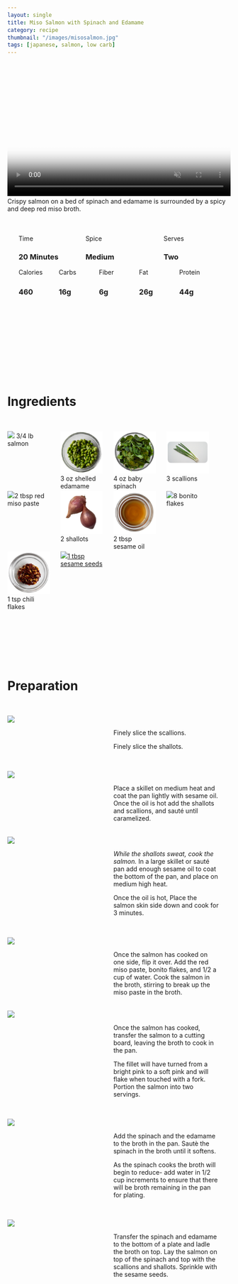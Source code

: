 ```yaml
---
layout: single
title: Miso Salmon with Spinach and Edamame
category: recipe
thumbnail: "/images/misosalmon.jpg"
tags: [japanese, salmon, low carb]
---
```

<div id="spacer"></div>

<div id="backgroundvideo">
  <video width="100%" autoplay loop muted class="banner__video" poster="/images/misosalmon.jpg">
  <source src="/images/misosalmon.mp4" type="video/mp4"></video>
</div>

<div id="recipedescription">
Crispy salmon on a bed of spinach and edamame is surrounded by a spicy and deep red miso broth. </div>

<div id="spacer"></div>

<div id= "recipedetails">
<div id= "time"> Time </div>
<div id= "spice"> Spice </div>
<div id= "serves"> Serves </div>
</div>

<div id= "recipedetails">
<div id= "time"><h3> 20 Minutes</h3> </div>
<div id= "spice"><h3> Medium</h3> </div>
<div id= "serves"><h3> Two </h3> </div>
</div>

<div id="spacer"></div>

<div id= "nutrition">
<div id="calories"> Calories </div>
<div id="carbs"> Carbs </div>
<div id="fiber"> Fiber </div>
<div id="fat"> Fat </div>
<div id="protein"> Protein </div>
</div>

<div id= "nutrition">
<div id="calories"><h3> 460 </h3> </div>
<div id="carbs"><h3> 16g</h3> </div>
<div id="fiber"><h3> 6g</h3> </div>
<div id="fat"><h3> 26g</h3> </div>
<div id="protein"><h3> 44g</h3> </div>
</div>

<div id= "ingredienthdr">
<h1>Ingredients</h1>
</div>

<div id="ingredients">
<div id="ingredientone"><img src="/images/salmon.jpeg"/> 3/4 lb salmon</div>
<div id="ingredienttwo"><img src="/images/edamame.jpeg"/>3 oz shelled edamame</div>
<div id="ingredientthree"><img src="/images/spinach.jpeg"/>4 oz baby spinach</div>
<div id="ingredientfour"><img src="/images/3scallions.jpeg"/>3 scallions</div>
</div>

<div id="ingredients">
<div id="ingredientone"><img src="/images/redmiso.jpeg"/>2 tbsp red miso paste</div>
<div id="ingredienttwo"><img src="/images/shallots.jpeg"/>2 shallots</div>
<div id="ingredientthree"><img src="/images/sesameoil.jpeg"/>2 tbsp sesame oil</div>
<div id="ingredientfour"><img src="/images/bonitoflakes.jpeg"/>8 bonito flakes</div>
</div>

<div id="ingredients">
<div id="ingredientone"><img src="/images/chiliflakes.jpeg"/>1 tsp chili flakes</div>
<div id="ingredienttwo"><a href=""><img src="/images/sesameseeds.jpeg"/>1 tbsp sesame seeds</a></div>
</div>

<div id="preparation">
<h1>Preparation</h1>
</div>

<div id="instruction">
<div id="image"><img src="/images/misosalmon1.jpeg"/> </div>
<div id="step">Finely slice the scallions.
<p>Finely slice the shallots.</p></div>
</div>

<div id="instruction">
<div id="image"><img src="/images/misosalmon2.jpeg"/> </div>
<div id="step">Place a skillet on medium heat and coat the pan lightly with sesame oil. Once the oil is hot add the shallots and scallions, and sauté until caramelized.</div>
</div>

<div id="instruction">
<div id="image"><img src="/images/misosalmon3.jpeg"/> </div>
<div id="step"><i>While the shallots sweat, cook the salmon.</i> In a large skillet or sauté pan add enough sesame oil to coat the bottom of the pan, and place on medium high heat.
<p>Once the oil is hot, Place the salmon skin side down and cook for 3 minutes.</p></div>
</div>

<div id="instruction">
<div id="image"><img src="/images/misosalmon4.jpeg"/> </div>
<div id="step">Once the salmon has cooked on one side, flip it over. Add the red miso paste, bonito flakes, and 1/2 a cup of water. Cook the salmon in the broth, stirring to break up the miso paste in the broth. </div>
</div>

<div id="instruction">
<div id="image"><img src="/images/misosalmon5.jpeg"/> </div>
<div id="step">Once the salmon has cooked, transfer the salmon to a cutting board, leaving the broth to cook in the pan.
<p>The fillet will have turned from a bright pink to a soft pink and will flake when touched with a fork. Portion the salmon into two servings.</p></div>
</div>

<div id="instruction">
<div id="image"><img src="/images/misosalmon6.jpeg"/> </div>
<div id="step">Add the spinach and the edamame to the broth in the pan. Sautè the spinach in the broth until it softens.
<p>As the spinach cooks the broth will begin to reduce- add water in 1/2 cup increments to ensure that there will be broth remaining in the pan for plating.</p></div>
</div>

<div id="instruction">
<div id="image"><img src="/images/misosalmon7.jpeg"/> </div>
<div id="step">Transfer the spinach and edamame to the bottom of a plate and ladle the broth on top. Lay the salmon on top of the spinach and top with the scallions and shallots. Sprinkle with the sesame seeds.</div>
</div>


<style>
#backgroundvideo {
  width: 100%;
}
  
#banner__video {
    }

#overlay {
 }

#recipedetails { width: 100%; display:inline-block; float: left;}
#time { width: 30%; float: left; margin-left: 5%}
#spice { width: 30%; float: left;}
#serves { width 30%; float: left; margin-left: 5%;}
.clear {clear:both;}

#spacer {padding-top:50px;}

#nutrition { width: 100%; display:inline-block;}
#calories { width: 18%; float: left; margin-left: 5%;}
#carbs { width: 18%; float: left; margin-left: 0%;}
#fiber { width: 18%; float: left; margin-left: 0%;}
#fat { width: 18%; float: left; margin-left: 0%;}
#protein { width: 18%; float: left; margin-right:5%;}
.clear {clear:both;}

#ingredienthdr { margin-top:200px; margin-bottom: 50px; font-family: $serif;}

#ingredients { width: 95%; display:inline-block;}
#ingredientone { width: 20%; float:left;}
#ingredienttwo { width: 20%; float:left; margin-left: 5%;}
#ingredientthree { width:20%; float:left; margin-left: 5%;}
#ingredientfour { width:20%; float:left; margin-left: 5%;}
.clear {clear:both;}

#equipmenthdr { margin-top:200px; margin-bottom:50px; font-family: $serif;}

#equipment { width: 95%; display:inline-block;}
#equipmentone { width: 20%; float:left;}
#equipmenttwo { width: 20%; float:left; margin-left: 5%;}
#equipmentthree { width:20%; float:left; margin-left: 5%;}
#equipmentfour { width:20%; float:left; margin-left: 5%;}
.clear {clear:both;}

#preparation { margin-top: 150px; margin-bottom: 50px; font-family: $serif;}

#instruction { width:95%; display:inline-block;}
#image { width: 40%; float:left;}
#step { width: 50%; float:right; margin-top: 30px; margin-bottom: 30px;}
.clear {clear:both;}
</style>
